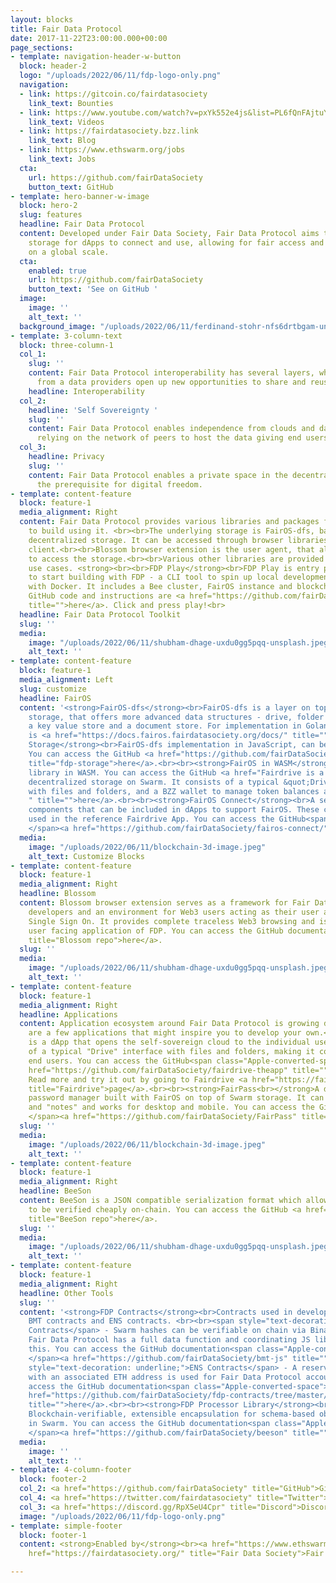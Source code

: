 ```yaml
---
layout: blocks
title: Fair Data Protocol
date: 2017-11-22T23:00:00.000+00:00
page_sections:
- template: navigation-header-w-button
  block: header-2
  logo: "/uploads/2022/06/11/fdp-logo-only.png"
  navigation:
  - link: https://gitcoin.co/fairdatasociety
    link_text: Bounties
  - link: https://www.youtube.com/watch?v=pxYk552e4js&list=PL6fQnFAjtuY-vzfZgSF5UjP88rM89MV8X
    link_text: Videos
  - link: https://fairdatasociety.bzz.link
    link_text: Blog
  - link: https://www.ethswarm.org/jobs
    link_text: Jobs
  cta:
    url: https://github.com/fairDataSociety
    button_text: GitHub
- template: hero-banner-w-image
  block: hero-2
  slug: features
  headline: Fair Data Protocol
  content: Developed under Fair Data Society, Fair Data Protocol aims to provide web3
    storage for dApps to connect and use, allowing for fair access and re-use of data
    on a global scale.
  cta:
    enabled: true
    url: https://github.com/fairDataSociety
    button_text: 'See on GitHub '
  image:
    image: ''
    alt_text: ''
  background_image: "/uploads/2022/06/11/ferdinand-stohr-nfs6drtbgam-unsplash.jpeg"
- template: 3-column-text
  block: three-column-1
  col_1:
    slug: ''
    content: Fair Data Protocol interoperability has several layers, where independence
      from a data providers open up new opportunities to share and reuse data.
    headline: Interoperability
  col_2:
    headline: 'Self Sovereignty '
    slug: ''
    content: Fair Data Protocol enables independence from clouds and data silos by
      relying on the network of peers to host the data giving end users ultimate control.
  col_3:
    headline: Privacy
    slug: ''
    content: Fair Data Protocol enables a private space in the decentralized cloud,
      the prerequisite for digital freedom.
- template: content-feature
  block: feature-1
  media_alignment: Right
  content: Fair Data Protocol provides various libraries and packages for developers
    to build using it. <br><br>The underlying storage is FairOS-dfs, based on Swarm
    decentralized storage. It can be accessed through browser libraries or a dedicated
    client.<br><br>Blossom browser extension is the user agent, that allows dApps
    to access the storage.<br><br>Various other libraries are provided for more special
    use cases. <strong><br><br>FDP Play</strong><br>FDP Play is entry point for developers
    to start building with FDP - a CLI tool to spin up local development FDP environment
    with Docker. It includes a Bee cluster, FairOS instance and blockchain node. The
    GitHub code and instructions are <a href="https://github.com/fairDataSociety/fdp-play"
    title="">here</a>. Click and press play!<br>
  headline: Fair Data Protocol Toolkit
  slug: ''
  media:
    image: "/uploads/2022/06/11/shubham-dhage-uxdu0gg5pqq-unsplash.jpeg"
    alt_text: ''
- template: content-feature
  block: feature-1
  media_alignment: Left
  slug: customize
  headline: FairOS
  content: '<strong>FairOS-dfs</strong><br>FairOS-dfs is a layer on top of Swarm decentralized
    storage, that offers more advanced data structures - drive, folder and files hierarchy;
    a key value store and a document store. For implementation in Golang the documentation
    is <a href="https://docs.fairos.fairdatasociety.org/docs/" title="">here</a>.<br><br><strong>FDP
    Storage</strong><br>FairOS-dfs implementation in JavaScript, can be run in browsers.
    You can access the GitHub <a href="https://github.com/fairDataSociety/fdp-storage"
    title="fdp-storage">here</a>.<br><br><strong>FairOS in WASM</strong><br>FairOS-dfs
    library in WASM. You can access the GitHub <a href="Fairdrive is a dApp that enables
    decentralized storage on Swarm. It consists of a typical &quot;Drive&quot; interface
    with files and folders, and a BZZ wallet to manage token balances and keypairs.
    " title="">here</a>.<br><br><strong>FairOS Connect</strong><br>A set of convenience
    components that can be included in dApps to support FairOS. These components were
    used in the reference Fairdrive App. You can access the GitHub<span class="Apple-converted-space">
    </span><a href="https://github.com/fairDataSociety/fairos-connect/" title="">here</a>.   '
  media:
    image: "/uploads/2022/06/11/blockchain-3d-image.jpeg"
    alt_text: Customize Blocks
- template: content-feature
  block: feature-1
  media_alignment: Right
  headline: Blossom
  content: Blossom browser extension serves as a framework for Fair Data Protocol
    developers and an environment for Web3 users acting as their user agent allowing
    Single Sign On. It provides complete traceless Web3 browsing and is the first
    user facing application of FDP. You can access the GitHub documentation <a href="https://github.com/fairDataSociety/blossom"
    title="Blossom repo">here</a>.
  slug: ''
  media:
    image: "/uploads/2022/06/11/shubham-dhage-uxdu0gg5pqq-unsplash.jpeg"
    alt_text: ''
- template: content-feature
  block: feature-1
  media_alignment: Right
  headline: Applications
  content: Application ecosystem around Fair Data Protocol is growing daily. Below
    are a few applications that might inspire you to develop your own.<strong><br><br>Fairdrive<br></strong>Fairdrive
    is a dApp that opens the self-sovereign cloud to the individual users. It consists
    of a typical "Drive" interface with files and folders, making it convenient for
    end users. You can access the GitHub<span class="Apple-converted-space"> </span><a
    href="https://github.com/fairDataSociety/fairdrive-theapp" title="">here</a>.
    Read more and try it out by going to Fairdrive <a href="https://fairdrive.fairdatasociety.org/"
    title="Fairdrive">page</a>.<br><br><strong>FairPass<br></strong>A decentralized
    password manager built with FairOS on top of Swarm storage. It can save "passwords"
    and "notes" and works for desktop and mobile. You can access the GitHub<span class="Apple-converted-space">
    </span><a href="https://github.com/fairDataSociety/FairPass" title="">here</a>.
  slug: ''
  media:
    image: "/uploads/2022/06/11/blockchain-3d-image.jpeg"
    alt_text: ''
- template: content-feature
  block: feature-1
  media_alignment: Right
  headline: BeeSon
  content: BeeSon is a JSON compatible serialization format which allows its elements
    to be verified cheaply on-chain. You can access the GitHub <a href="https://github.com/fairDataSociety/beeson"
    title="BeeSon repo">here</a>.
  slug: ''
  media:
    image: "/uploads/2022/06/11/shubham-dhage-uxdu0gg5pqq-unsplash.jpeg"
    alt_text: ''
- template: content-feature
  block: feature-1
  media_alignment: Right
  headline: Other Tools
  slug: ''
  content: '<strong>FDP Contracts</strong><br>Contracts used in development, including
    BMT contracts and ENS contracts. <br><br><span style="text-decoration: underline;">BMT
    Contracts</span> - Swarm hashes can be verifiable on chain via Binary Merkle Trees.
    Fair Data Protocol has a full data function and coordinating JS library to support
    this. You can access the GitHub documentation<span class="Apple-converted-space">
    </span><a href="https://github.com/fairDataSociety/bmt-js" title="">here</a>.<br><br><span
    style="text-decoration: underline;">ENS Contracts</span> - A reserved ENS name
    with an associated ETH address is used for Fair Data Protocol accounts. You can
    access the GitHub documentation<span class="Apple-converted-space"> </span><a
    href="https://github.com/fairDataSociety/fdp-contracts/tree/master/js-library"
    title="">here</a>.<br><br><strong>FDP Processor Library</strong><br>Beeson - A
    Blockchain-verifiable, extensible encapsulation for schema-based object notation
    in Swarm. You can access the GitHub documentation<span class="Apple-converted-space">
    </span><a href="https://github.com/fairDataSociety/beeson" title="">here</a>.  '
  media:
    image: ''
    alt_text: ''
- template: 4-column-footer
  block: footer-2
  col_2: <a href="https://github.com/fairDataSociety" title="GitHub">GitHub</a>
  col_4: <a href="https://twitter.com/fairdatasociety" title="Twitter">Twitter</a>
  col_3: <a href="https://discord.gg/RpX5eU4Cpr" title="Discord">Discord</a>
  image: "/uploads/2022/06/11/fdp-logo-only.png"
- template: simple-footer
  block: footer-1
  content: <strong>Enabled by</strong><br><a href="https://www.ethswarm.org/" title="Swarm">Swarm</a><br><a
    href="https://fairdatasociety.org/" title="Fair Data Society">Fair Data Society</a>

---
```

